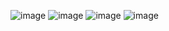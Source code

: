 ![image](https://user-images.githubusercontent.com/121867953/218041517-ca270bf6-2d94-4a44-a945-32e8b8797496.png)
![image](https://user-images.githubusercontent.com/121867953/218041621-a5bd2ebf-7fa5-4174-9159-4f466709cec7.png)
![image](https://user-images.githubusercontent.com/121867953/218041676-27975c3b-037e-4fd9-bd0b-66ed3442c125.png)
![image](https://user-images.githubusercontent.com/121867953/218041788-d85cf57c-d1d4-4adb-88d9-17c8b77932c5.png)
